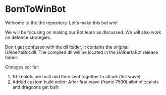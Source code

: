 BornToWinBot
============

Welcome to the the repository. Let's make this bot win!

We will be focusing on making our Bot learn as discussed. We will also work on defence strategies.

Don't get confused with the dll folder, it contains the original UAlbertaBot.dll. The compiled dll will be located in the UAlbertaBot release folder.

Chnages sor far:

1) 10 Zealots are built and then sent together to attack (fist wave)
2) Added custom build order: After first wave (frame 7500) allot of zealots and dragoons get built 
